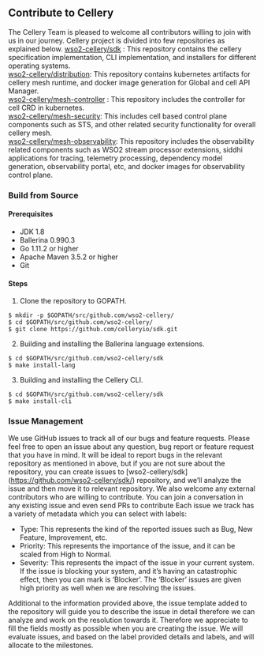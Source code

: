 ## Contribute to Cellery
The Cellery Team is pleased to welcome all contributors willing to join with us in our journey. 
Cellery project is divided into few repositories as explained below. 
[wso2-cellery/sdk](https://github.com/wso2-cellery/sdk/) : This repository contains the cellery specification implementation, 
CLI implementation, and installers for different operating systems.  
[wso2-cellery/distribution](https://github.com/wso2-cellery/distribution/): This repository contains kubernetes artifacts 
for cellery mesh runtime, and docker image generation for Global and cell API Manager.   
[wso2-cellery/mesh-controller](https://github.com/wso2-cellery/mesh-controller/) : This repository includes the controller 
for cell CRD in kubernetes.  
[wso2-cellery/mesh-security](https://github.com/wso2-cellery/mesh-security): This includes cell based control plane 
components such as STS, and other related security functionality for overall cellery mesh.  
[wso2-cellery/mesh-observability](https://github.com/wso2-cellery/mesh-observability): This repository includes the 
observability related components such as WSO2 stream processor extensions, siddhi applications for tracing, telemetry 
processing, dependency model generation, observability portal, etc, and docker images for observability control plane.  

### Build from Source

#### Prerequisites 
- JDK 1.8 
- Ballerina 0.990.3 
- Go 1.11.2 or higher
- Apache Maven 3.5.2 or higher
- Git

#### Steps
1. Clone the repository to GOPATH.
```
$ mkdir -p $GOPATH/src/github.com/wso2-cellery/
$ cd $GOPATH/src/github.com/wso2-cellery/
$ git clone https://github.com/celleryio/sdk.git
```
2. Building and installing the Ballerina language extensions.
```
$ cd $GOPATH/src/github.com/wso2-cellery/sdk
$ make install-lang
```
3. Building and installing the Cellery CLI.
```
$ cd $GOPATH/src/github.com/wso2-cellery/sdk
$ make install-cli
```

### Issue Management
We use GitHub issues to track all of our bugs and feature requests. Please feel free to open an issue about any 
question, bug report or feature request that you have in mind. It will be ideal to report bugs in the relevant 
repository as mentioned in above, but if you are not sure about the repository, you can create issues to [wso2-cellery/sdk]
(https://github.com/wso2-cellery/sdk/) repository, and we’ll analyze the issue and then move it to relevant repository. 
We also welcome any external contributors who are willing to contribute. You can join a conversation in any existing issue and even send PRs to contribute
Each issue we track has a variety of metadata which you can select with labels:

- Type: This represents the kind of the reported issues such as Bug, New Feature, Improvement, etc. 
- Priority: This represents the importance of the issue, and it can be scaled from High to Normal.
- Severity: This represents the impact of the issue in your current system. If the issue is blocking your system, 
and it’s having an catastrophic effect, then you can mark is ‘Blocker’. The ‘Blocker’ issues are given high priority 
as well when we are resolving the issues. 

Additional to the information provided above, the issue template added to the repository will guide you to describe 
the issue in detail therefore we can analyze and work on the resolution towards it. Therefore we appreciate to fill the 
fields mostly as possible when you are creating the issue. We will evaluate issues, and based on the label provided 
details and labels, and will allocate to the milestones. 

